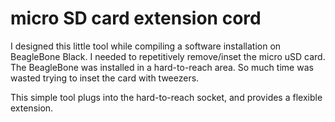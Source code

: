 # micro SD card extension cord
I designed this little tool while compiling a software installation on BeagleBone Black. I needed to repetitively remove/inset the micro uSD card. The BeagleBone was installed in a hard-to-reach area. So much time was wasted trying to inset the card with tweezers. 

This simple tool plugs into the hard-to-reach socket, and provides a flexible extension. 

